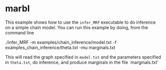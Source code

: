 marbl
=====

This example shows how to use the `infer_MRF` executable to do inference on a simple chain model.  You can run this example by doing, from the command line

  ./infer_MRF -m examples/chain_inference/model.txt -f examples_chain_inference/theta.txt -mu marginals.txt

This will read the graph specified in `model.txt` and the parameters specified in `theta.txt`, do inference, and produce marginals in the file `marginals.txt'